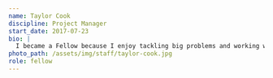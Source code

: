 ```yaml
---
name: Taylor Cook
discipline: Project Manager
start_date: 2017-07-23
bio: |
  I became a Fellow because I enjoy tackling big problems and working with motivated and creative people. I want to help Austin prove that it is possible for the public sector to be a positive force in people’s lives.
photo_path: /assets/img/staff/taylor-cook.jpg
role: fellow
---
```

